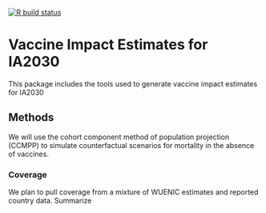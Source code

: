<!-- badges: start -->
[![R build status](https://github.com/aucarter/vieIA2030/workflows/R-CMD-check/badge.svg)](https://github.com/aucarter/vieIA2030/actions)
<!-- badges: end -->

# Vaccine Impact Estimates for IA2030

This package includes the tools used to generate vaccine impact estimates for IA2030

## Methods

We will use the cohort component method of population projection (CCMPP) to simulate counterfactual scenarios for mortality in the absence of vaccines.

### Coverage

We plan to pull coverage from a mixture of WUENIC estimates and reported country data. Summarize 

